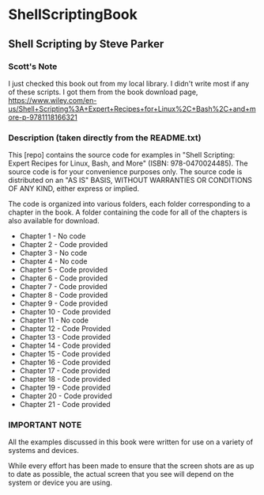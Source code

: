 # ShellScriptingBook
## Shell Scripting by Steve Parker

### Scott's Note
I just checked this book out from my local library. I didn't write most if any of these scripts. I got them from the book download page, https://www.wiley.com/en-us/Shell+Scripting%3A+Expert+Recipes+for+Linux%2C+Bash%2C+and+more-p-9781118166321

### Description (taken directly from the README.txt)
This \[repo\] contains the source code for examples in "Shell Scripting: Expert Recipes for Linux, Bash, and More"
(ISBN: 978-0470024485). The source code is for your convenience purposes only. The source code is distributed on an "AS IS" BASIS, WITHOUT WARRANTIES OR CONDITIONS OF ANY KIND, either express or implied.

The code is organized into various folders, each folder corresponding to a chapter in the book. A folder containing the code for all of the chapters is also available for download.

- Chapter 1 - No code
- Chapter 2 - Code provided
- Chapter 3 - No code
- Chapter 4 - No code
- Chapter 5 - Code provided
- Chapter 6 - Code provided
- Chapter 7 - Code provided
- Chapter 8 - Code provided
- Chapter 9 - Code provided
- Chapter 10 - Code provided
- Chapter 11 - No code
- Chapter 12 - Code Provided
- Chapter 13 - Code provided
- Chapter 14 - Code provided
- Chapter 15 - Code provided
- Chapter 16 - Code provided
- Chapter 17 - Code provided
- Chapter 18 - Code provided
- Chapter 19 - Code provided
- Chapter 20 - Code provided
- Chapter 21 - Code provided

### IMPORTANT NOTE 
All the examples discussed in this book were written for use on a variety of systems and devices.

While every effort has been made to ensure that the screen shots are as up to date as possible, the actual screen that you see will depend on the system or device you are using.

